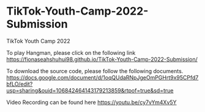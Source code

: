 # TikTok-Youth-Camp-2022-Submission
TikTok Youth Camp 2022

To play Hangman, please click on the following link 
https://fionaseahshuhui98.github.io/TikTok-Youth-Camp-2022-Submission/

To download the source code, please follow the following documents.
https://docs.google.com/document/d/1oqQUdaRNpJgeOmPGHrt9x95CPfd7bfLO/edit?usp=sharing&ouid=106842464143179213859&rtpof=true&sd=true

Video Recording can be found here
https://youtu.be/cy7vYm4Xv5Y